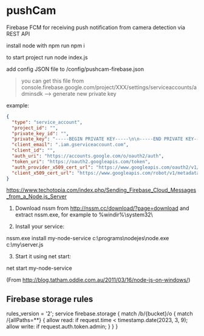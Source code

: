 # pushCam
Firebase FCM for receiving push notification from camera detection via REST API

install node with npm
run npm i

to start project run node index.js

add config JSON file to /config/pushcam-firebase.json
>you can get this file from console.firebase.google.com/project/XXX/settings/serviceaccounts/adminsdk --> generate new private key

example:
```json
{
  "type": "service_account",
  "project_id": "",
  "private_key_id": "",
  "private_key": "-----BEGIN PRIVATE KEY-----\n\n-----END PRIVATE KEY-----\n",
  "client_email": ".iam.gserviceaccount.com",
  "client_id": "",
  "auth_uri": "https://accounts.google.com/o/oauth2/auth",
  "token_uri": "https://oauth2.googleapis.com/token",
  "auth_provider_x509_cert_url": "https://www.googleapis.com/oauth2/v1/certs",
  "client_x509_cert_url": "https://www.googleapis.com/robot/v1/metadata/x509/firebase-adminsdk-.iam.gserviceaccount.com"
}
```


https://www.techotopia.com/index.php/Sending_Firebase_Cloud_Messages_from_a_Node.js_Server



1) Download nssm from http://nssm.cc/download/?page=download and extract nssm.exe, for example to %windir%\system32\

2) Install your service:

nssm.exe install my-node-service c:\programs\nodejes\node.exe c:\my\server.js

3) Start it using net start:

net start my-node-service

(From http://blog.tatham.oddie.com.au/2011/03/16/node-js-on-windows/)

## Firebase storage rules
rules_version = '2';
service firebase.storage {
  match /b/{bucket}/o {
    match /{allPaths=**} {
      allow read: if
          request.time < timestamp.date(2023, 3, 9);
      allow write: if
      		request.auth.token.admin;
    }
  }
}